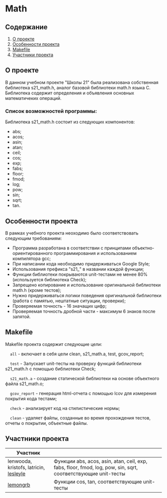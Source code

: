 # Math

## Содержание

1. [О проекте](#о-проекте)
2. [Особенности проекта](#особенности-проекта)
3. [Makefile](#makefile)
4. [Участники проекта](#участники-проекта)

## О проекте

В данном учебном проекте "Школы 21" была реализована собственная библиотека s21_math.h, аналог базовой библиотеки math.h языка C. Библиотека содержит определения и объявления основных математичеких операций.

### Список возможностей программы:

Библиотека s21_math.h состоит из следующих компонентов:
* abs;
* acos;
* asin;
* atan;
* ceil;
* cos;
* exp;
* fabs;
* floor;
* fmod;
* log;
* pow;
* sin;
* sqrt;
* tan.

## Особенности проекта

В рамках учебного проекта неоходимо было соответствовать следующим требованиям:
* Программа разработана в соответствии с принципами объектно-ориентированного программирования и использованием компилятора gcc;
* При написании кода необходимо придерживаться Google Style;
* Использования префикса "s21_" в названии каждой функции; 
* Функции библиотеки покрываются unit-тестами не менее 80%(используется библиотека Check);
* Запрещено копирование и использование оригинальной библиотеки math.h (кроме тестов);
* Нужно придерживаться логики поведения оригинальной библиотеки (работа с памятью, нештатные ситуации, проверки);
* Проверяемая точность - 16 значащих цифр;
* Проверяемая точность дробной части - максимум 6 знаков после запятой.


## Makefile

Makefile проекта содержит следующие цели:

&nbsp;&nbsp;&nbsp;&nbsp;``all`` - включает в себя цели clean, s21_math.a, test, gcov_report;

&nbsp;&nbsp;&nbsp;&nbsp;``test`` - Запускает unit-тесты на проверку функций библиотеки s21_math.h с помощью библиотеки Check;

&nbsp;&nbsp;&nbsp;&nbsp;``s21_math.a`` - создание статической библиотеки на основе объектного файла s21_math.o;

&nbsp;&nbsp;&nbsp;&nbsp;``gcov_report`` - генерация html-отчета с помощью lcov для измерения покрытия кода тестами;

&nbsp;&nbsp;&nbsp;&nbsp;``check`` - анализирует код на стилистические нормы;

&nbsp;&nbsp;&nbsp;&nbsp;``clean`` - удаляет файлы, созданные во время прохождения тестов, отчеты о покрытии, объектные файлы.

## Участники проекта

| Участник      |            |
| ------------- | ------------------ |
| lenwooda, kristofs, latricin, [lesleyle](https://github.com/IvanVito) | Функции abs, acos, asin, atan, ceil, exp, fabs, floor, fmod, log, pow, sin, sqrt, соответствующие unit-тесты |
| [lemongrb](https://github.com/Shyrasya) | Функции cos, tan, соответствующие unit-тесты |
